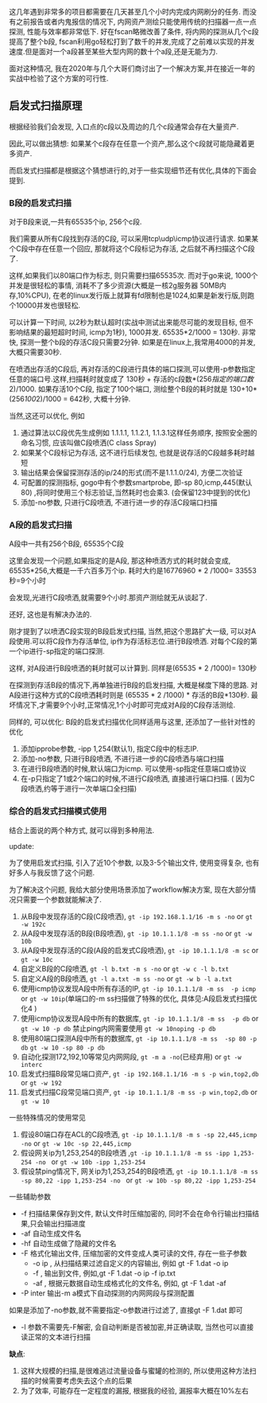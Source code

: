这几年遇到非常多的项目都需要在几天甚至几个小时内完成内网刷分的任务. 而没有之前报告或者内鬼报信的情况下, 内网资产测绘只能使用传统的扫描器一点一点探测, 性能与效率都非常低下. 好在fscan略微改善了条件, 将内网的探测从几个c段提高了整个b段, fscan利用go轻松打到了数千的并发,完成了之前难以实现的并发速度.但是面对一个a段甚至某些大型内网的数十个a段,还是无能为力.


面对这种情况, 我在2020年与几个大哥们商讨出了一个解决方案,并在接近一年的实战中检验了这个方案的可行性.
## 启发式扫描原理
根据经验我们会发现, 入口点的c段以及周边的几个c段通常会存在大量资产. 

因此,可以做出猜想: 如果某个c段存在任意一个资产,那么这个c段就可能隐藏着更多资产. 

而启发式扫描都是根据这个猜想进行的,对于一些实现细节还有优化,具体的下面会提到.


### B段的启发式扫描
对于B段来说,一共有65535个ip, 256个c段. 

我们需要从所有C段找到存活的C段, 可以采用tcp\udp\icmp协议进行请求. 如果某个C段中存在任意一个回应, 那就将这个C段标记为存活, 之后就不再扫描这个C段了.

这样,如果我们以80端口作为标志, 则只需要扫描65535次. 而对于go来说, 1000个并发是很轻松的事情, 消耗不了多少资源(大概是一核2g服务器 50MB内存,10%CPU), 在老的linux发行版上就算有fd限制也是1024,如果是新发行版,则跑个10000并发也很轻松.

可以计算一下时间, 以2秒为默认超时(实战中测试出来能尽可能的发现目标, 但不影响结果的最短超时时间, icmp为1秒), 1000并发.  65535*2/1000 = 130秒. 非常快, 探测一整个b段的存活C段只需要2分钟. 如果是在linux上,我常用4000的并发,大概只需要30秒.

在喷洒出存活的C段后, 再对存活的C段进行具体的端口探测,可以使用-p参数指定任意的端口号.这样,扫描耗时就变成了 130秒 + 存活的c段数*(256*指定的端口数*2)/1000. 如果存活10个C段, 指定了100个端口, 测绘整个B段的耗时就是 130+10*(256*100*2)/1000 = 642秒, 大概十分钟.


当然,这还可以优化, 例如

1. 通过算法以C段优先生成例如 1.1.1.1, 1.1.2.1, 1.1.3.1这样任务顺序, 按照安全圈的命名习惯, 应该叫做C段喷洒(C class Spray)
1. 如果某个C段标记为存活, 这不进行后续发包, 也就是说存活的C段越多耗时越短
1. 输出结果会保留探测存活的ip/24的形式(而不是1.1.1.0/24), 方便二次验证
1. 可配置的探测指标, gogo中有个参数smartprobe, 即-sp 80,icmp,445(默认80)  ,将同时使用三个标志验证,当然耗时也会乘3. (会保留123中提到的优化)
1. 添加-no参数, 只进行C段喷洒, 不进行进一步的存活C段端口扫描
### A段的启发式扫描
A段中一共有256个B段, 65535个C段

这里会发现一个问题,如果指定的是A段, 那这种喷洒方式的耗时就会变成, 65535*256,大概是一千六百多万个ip. 耗时大约是16776960 * 2 /1000= 33553秒=9个小时

会发现,光进行C段喷洒,就需要9个小时.那资产测绘就无从谈起了.


还好, 这也是有解决办法的.

刚才提到了以喷洒C段实现的B段启发式扫描, 当然,把这个思路扩大一级, 可以对A段使用.可以将C段作为存活单位, ip作为存活标志位.进行B段喷洒.  对每个C段的第一个ip进行-sp指定的端口探测.

这样, 对A段进行B段喷洒的耗时就可以计算到. 同样是(65535 * 2 /1000)= 130秒

在探测到存活B段的情况下,再单独进行B段的启发扫描, 大概是梯度下降的思路. 对A段进行这种方式的C段喷洒耗时则是 (65535 * 2 /1000) * 存活的B段*130秒. 最坏情况下,才需要9个小时,正常情况,1个小时即可完成对A段的C段存活测绘.


同样的, 可以优化:
B段的启发式扫描优化同样适用与这里, 还添加了一些针对性的优化

1. 添加ipprobe参数, -ipp 1,254(默认1), 指定C段中的标志IP. 
1. 添加-no参数, 只进行B段喷洒, 不进行进一步的C段喷洒与端口扫描
1. 在进行B段喷洒的时候,默认端口为icmp. 可以使用-sp指定任意端口或协议
1. 在-p只指定了1或2个端口的时候,不进行C段喷洒, 直接进行端口扫描. ( 因为C段喷洒,约等于进行一次单端口全扫描)



### 综合的启发式扫描模式使用
结合上面说的两个种方式, 就可以得到多种用法.


update:

为了使用启发式扫描, 引入了近10个参数, 以及3-5个输出文件, 使用变得复杂, 也有好多人与我反馈了这个问题.

为了解决这个问题, 我给大部分使用场景添加了workflow解决方案, 现在大部分情况只需要一个参数就能解决了.

1. 从B段中发现存活的C段(C段喷洒), `gt -ip 192.168.1.1/16 -m s -no` or `gt -w 192c`
2. 从A段中发现存活的B段(B段喷洒), `gt -ip 10.1.1.1/8 -m ss -no` or `gt -w 10b`
3. 从A段中发现存活的C段(A段的启发式C段喷洒), `gt -ip 10.1.1.1/8 -m sc` or `gt -w 10c`
4. 自定义B段的C段喷洒, `gt -l b.txt -m s -no` or `gt -w c -l b.txt`
5. 自定义A段的B段喷洒, `gt -l a.txt -m ss -no` or `gt -w b -l a.txt`
6. 使用icmp协议发现A段中所有存活的IP,   `gt -ip 10.1.1.1/8 -m ss  -p icmp` or `gt -w 10ip`(单端口的-m ss扫描做了特殊的优化, 具体见:A段启发式扫描优化4 )
7. 使用icmp协议发现A段中所有的数据库, `gt -ip 10.1.1.1/8 -m ss  -p db` or `gt -w 10 -p db` 禁止ping内网需要使用 `gt -w 10noping -p db`
8. 使用80端口探测A段中所有的数据库, `gt -ip 10.1.1.1/8 -m ss  -sp 80 -p db` `gt -w 10 -sp 80 -p db`
9. 自动化探测172,192,10等常见内网网段, `gt -m a -no`(已经弃用) or  `gt -w interc`
10. 启发式扫描B段常见端口资产, `gt -ip 192.168.1.1/16 -m s -p win,top2,db` or `gt -w 192`
11. 启发式扫描C段常见端口资产, `gt -ip 10.1.1.1/8 -m ss -p win,top2,db` or `gt -w 10`



一些特殊情况的使用常见

1. 假设80端口存在ACL的C段喷洒, `gt -ip 10.1.1.1/8 -m s -sp 22,445,icmp -no` or `gt -w 10c -sp 22,445,icmp`
2. 假设网关ip为1,253,254的B段喷洒 ,`gt -ip 10.1.1.1/8 -m ss -ipp 1,253-254 -no ` or `gt -w 10b -ipp 1,253-254`
3. 假设禁ping情况下, 网关ip为1,253,254的B段喷洒, `gt -ip 10.1.1.1/8 -m ss -sp 80,22 -ipp 1,253-254 -no ` or `gt -w 10b -sp 80,22 -ipp 1,253-254`


一些辅助参数

-  -f 扫描结果保存到文件, 默认文件时压缩加密的, 同时不会在命令行输出扫描结果,只会输出扫描进度
- -af 自动生成文件名
- -hf 自动生成做了隐藏的文件名 
- -F 格式化输出文件, 压缩加密的文件变成人类可读的文件, 存在一些子参数
   - -o ip , 从扫描结果过滤自定义的内容输出, 例如 gt -F 1.dat -o ip 
   - -f , 输出到文件, 例如,gt -F 1.dat -o ip -f ip.txt
   - -af , 根据元数据自动生成格式化的文件名, 例如, gt -F 1.dat -af
- -P inter 输出-m a模式下自动探测的内网网段与探测配置

如果是添加了-no参数,就不需要指定-o参数进行过滤了, 直接gt -F 1.dat 即可

- -l 参数不需要先-F解密, 会自动判断是否被加密,并正确读取, 当然也可以直接读正常的文本进行扫描



**缺点**:

1. 这样大规模的扫描,是很难逃过流量设备与蜜罐的检测的, 所以使用这种方法扫描的时候需要考虑失去这个点的后果
1. 为了效率, 可能存在一定程度的漏报, 根据我的经验, 漏报率大概在10%左右







